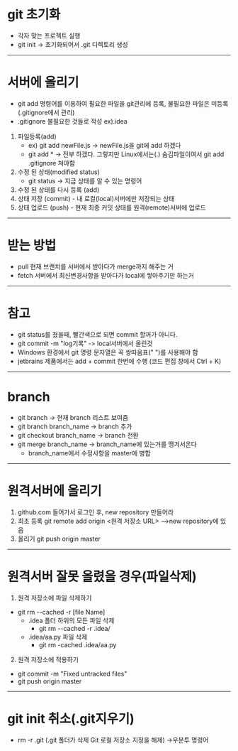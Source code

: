 # git 초기화
* 각자 맞는 프로젝트 실행
* git init -> 초기화되어서 .git 디렉토리 생성
* * *
# 서버에 올리기
* git add 명령어를 이용하여 필요한 파일을 git관리에 등록, 불필요한 파일은 미등록(.gitignore에서 관리)
* .gitignore 불필요한 것들로 작성 ex).idea
1. 파일등록(add) 
    * ex) git add newFile.js -> newFile.js을 git에 add 하겠다
    * git add * -> 전부 하겠다. 그렇지만 Linux에서는(.) 숨김파일이여서 git add .gitignore 쳐야함
2. 수정 된 상태(modified status)
    * git status -> 지금 상태를 알 수 있는 명령어
3. 수정 된 상태를 다시 등록 (add)
4. 상태 저장 (commit) - 내 로컬(local)서버에만 저장되는 상태
5. 상태 업로드 (push) - 현재 최종 커밋 상태를 원격(remote)서버에 업로드
* * *
# 받는 방법
* pull 현재 브랜치를 서버에서 받아다가 merge까지 해주는 거
* fetch 서버에서 최신변경사항을 받아다가 local에 쌓아주기만 하는거
* * *
# 참고
* git status를 쳤을때, 빨간색으로 되면 commit 할꺼가 아니다.
* git commit -m "log기록" -> local서버에서 올린것
* Windows 환경에서 git 명령 문자열은 꼭 쌍따옴표(" ")를 사용해야 함
* jetbrains 제품에서는 add + commit 한번에 수행 (코드 편집 창에서 Ctrl + K)
* * *
# branch
* git branch -> 현재 branch 리스트 보여줌
* git branch branch_name -> branch 추가
* git checkout branch_name -> branch 전환 
* git merge branch_name -> branch_name에 있는거를 땡겨서온다
    * branch_name에서 수정사항을 master에 병합
* * *
# 원격서버에 올리기
1. github.com 들어가서 로그인 후, new repository 만들어라
2. 최초 등록 git remote add origin <원격 저장소 URL>  -->new repository에 있음
3. 올리기 git push origin master
* * *
# 원격서버 잘못 올렸을 경우(파일삭제)
1. 원격 저장소에 파일 삭제하기
* git rm --cached -r [file Name]
   * .idea 폴더 하위의 모든 파일 삭제
      * git rm --cached -r .idea/
   * .idea/aa.py 파일 삭제
      * git rm -cached .idea/aa.py
2. 원격 저장소에 적용하기
* git commit -m "Fixed untracked files"
* git push origin master
* * *
# git init 취소(.git지우기)
* rm -r .git (.git 폴더가 삭제 Git 로컬 저장소 지정을 해제) ->우분투 명령어
